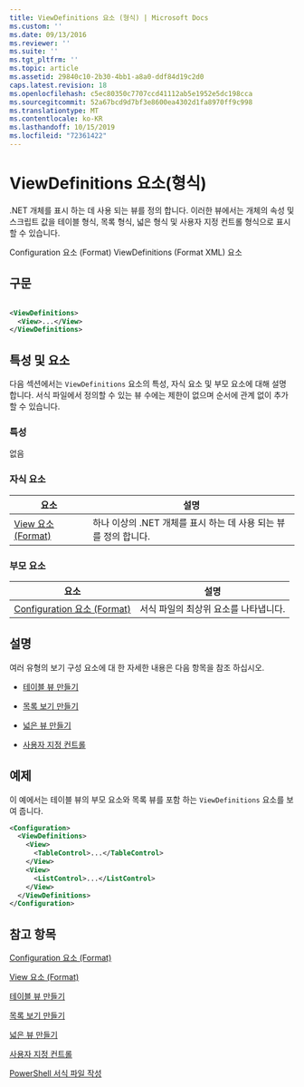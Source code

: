 ```yaml
---
title: ViewDefinitions 요소 (형식) | Microsoft Docs
ms.custom: ''
ms.date: 09/13/2016
ms.reviewer: ''
ms.suite: ''
ms.tgt_pltfrm: ''
ms.topic: article
ms.assetid: 29840c10-2b30-4bb1-a8a0-ddf84d19c2d0
caps.latest.revision: 18
ms.openlocfilehash: c5ec80350c7707ccd41112ab5e1952e5dc198cca
ms.sourcegitcommit: 52a67bcd9d7bf3e8600ea4302d1fa8970ff9c998
ms.translationtype: MT
ms.contentlocale: ko-KR
ms.lasthandoff: 10/15/2019
ms.locfileid: "72361422"
---
```

# <a name="viewdefinitions-element-format"></a>ViewDefinitions 요소(형식)

.NET 개체를 표시 하는 데 사용 되는 뷰를 정의 합니다. 이러한 뷰에서는 개체의 속성 및 스크립트 값을 테이블 형식, 목록 형식, 넓은 형식 및 사용자 지정 컨트롤 형식으로 표시할 수 있습니다.

Configuration 요소 (Format) ViewDefinitions (Format XML) 요소

## <a name="syntax"></a>구문

```xml

<ViewDefinitions>
  <View>...</View>
</ViewDefinitions>
```

## <a name="attributes-and-elements"></a>특성 및 요소

다음 섹션에서는 `ViewDefinitions` 요소의 특성, 자식 요소 및 부모 요소에 대해 설명 합니다. 서식 파일에서 정의할 수 있는 뷰 수에는 제한이 없으며 순서에 관계 없이 추가할 수 있습니다.

### <a name="attributes"></a>특성

없음

### <a name="child-elements"></a>자식 요소

|요소|설명|
|-------------|-----------------|
|[View 요소 (Format)](./view-element-format.md)|하나 이상의 .NET 개체를 표시 하는 데 사용 되는 뷰를 정의 합니다.|

### <a name="parent-elements"></a>부모 요소

|요소|설명|
|-------------|-----------------|
|[Configuration 요소 (Format)](./configuration-element-format.md)|서식 파일의 최상위 요소를 나타냅니다.|

## <a name="remarks"></a>설명

여러 유형의 보기 구성 요소에 대 한 자세한 내용은 다음 항목을 참조 하십시오.

- [테이블 뷰 만들기](./creating-a-table-view.md)

- [목록 보기 만들기](./creating-a-list-view.md)

- [넓은 뷰 만들기](./creating-a-wide-view.md)

- [사용자 지정 컨트롤](./creating-custom-controls.md)

## <a name="example"></a>예제

이 예에서는 테이블 뷰의 부모 요소와 목록 뷰를 포함 하는 `ViewDefinitions` 요소를 보여 줍니다.

```xml
<Configuration>
  <ViewDefinitions>
    <View>
      <TableControl>...</TableControl>
    </View>
    <View>
      <ListControl>...</ListControl>
    </View>
  </ViewDefinitions>
</Configuration>
```

## <a name="see-also"></a>참고 항목

[Configuration 요소 (Format)](./configuration-element-format.md)

[View 요소 (Format)](./view-element-format.md)

[테이블 뷰 만들기](./creating-a-table-view.md)

[목록 보기 만들기](./creating-a-list-view.md)

[넓은 뷰 만들기](./creating-a-wide-view.md)

[사용자 지정 컨트롤](./creating-custom-controls.md)

[PowerShell 서식 파일 작성](./writing-a-powershell-formatting-file.md)
